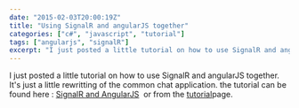 ```yaml
---
date: "2015-02-03T20:00:19Z"
title: "Using SignalR and angularJS together"
categories: ["c#", "javascript", "tutorial"]
tags: ["angularjs", "signalR"]
excerpt: "I just posted a little tutorial on how to use SignalR and angularJS together. It's just a little re..."
---
```


I just posted a little tutorial on how to use SignalR and angularJS together. It's just a little rewritting of the common chat application. the tutorial can be found here : [SignalR and AngularJS](http://cedric-dumont.com/tutorials/signalr-and-angularjs/ "SignalR and angularJS")  or from the [tutorial](http://cedric-dumont.com/tutorials/ "Tutorials")page.